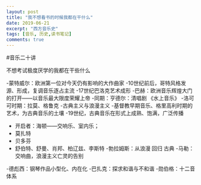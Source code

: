 ```yaml
---
layout: post
title: "我不想看书的时候我都在干什么"
date: 2019-06-21
excerpt: "西方音乐史"
tags: [音乐, 历史,读书笔记]
comments: true
---
```

#音乐二十讲

不想考试极度厌学的我都在干些什么

-蒙特威尔：欧洲第一位对今天仍有影响的大作曲家
-10世纪前后，哥特风格发源、形成，复调音乐逐占主流
-17世纪巴洛克艺术成形
-巴赫：欧洲音乐辉煌大门的打开——以音乐最大限度荣耀上帝
-同期：亨德尔：清唱剧 《水上音乐》
-洛可可时期：拉莫、格鲁克
-古典主义与浪漫主义
-基督教早期音乐、格里高利时期的艺术，为古典音乐的土壤
-19世纪，古典音乐在形式上成熟、饱满，广泛传播

- 开启者：海顿——交响乐、室内乐；
- 莫扎特
- 贝多芬
- 舒伯特、舒曼、肖邦、柏辽兹、李斯特
-勃拉姆斯：从浪漫 回归 古典
-马勒：交响曲，浪漫主义亡灵的告别

-德彪西：钢琴作品小型化、内在化
-巴扎克：探求和谐与不和谐
-勋伯格：十二音体系


